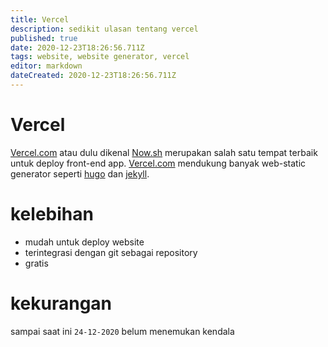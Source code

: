 ```yaml
---
title: Vercel
description: sedikit ulasan tentang vercel
published: true
date: 2020-12-23T18:26:56.711Z
tags: website, website generator, vercel
editor: markdown
dateCreated: 2020-12-23T18:26:56.711Z
---
```


# Vercel
[Vercel.com](https://vercel.com) atau dulu dikenal [Now.sh](https://now.sh) merupakan salah satu tempat terbaik untuk deploy front-end app. [Vercel.com](https://vercel.com) mendukung banyak web-static generator seperti [hugo](https://gohugo.io) dan [jekyll](https://jekyllrb.com).
# kelebihan
- mudah untuk deploy website
- terintegrasi dengan git sebagai repository
- gratis
# kekurangan
sampai saat ini `24-12-2020` belum menemukan kendala